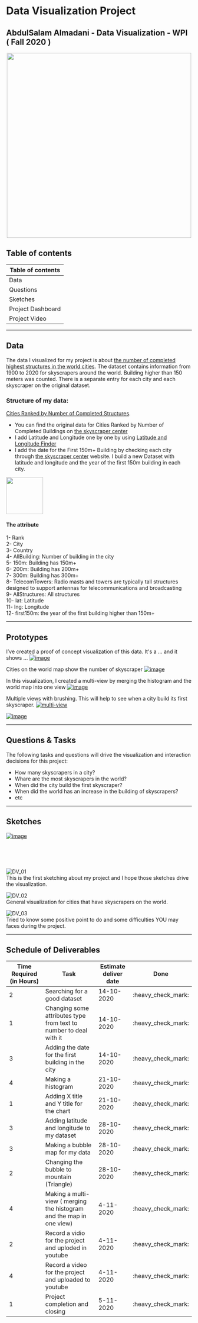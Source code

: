 
# Data Visualization Project
AbdulSalam Almadani - Data Visualization - WPI  ( Fall 2020 )
----

<div>
<a href="https://vizhub.com/dralmadani/d27c1b4baee44b0884b08a3754ab0ad5"> <p  align="center">
<img src="https://user-images.githubusercontent.com/25451974/98025404-9fbbef00-1dd7-11eb-8394-f5ec6e8b8bb6.jpg" width="500" />
 </p> </a>
</div>

## Table of contents

<table>
<thead>
<tr>
<th>Table of contents</th>
</tr>
</thead>
<tbody>
<tr><td>Data</td></tr>
<tr><td>Questions</td></tr>
<tr><td>Sketches</td></tr>
<tr><td>Project Dashboard</td></tr>
<tr><td>Project Video</td></tr>
</tbody>
</table>

----
## Data
The data I visualized for my project is about [the number of completed highest structures in the world cities](https://gist.github.com/dralmadani/aa84bd8088038464b94ef3c454b30f4d). The dataset contains information from 1900 to 2020 for skyscrapers around the world. Building higher than 150 meters was counted.  There is a separate entry for each city and each skyscraper on the original dataset.

### Structure of my data:
[Cities Ranked by Number of Completed Structures](https://gist.github.com/dralmadani/aa84bd8088038464b94ef3c454b30f4d).
- You can find the original data for Cities Ranked by Number of Completed Buildings on [the skyscraper center](http://www.skyscrapercenter.com/cities)
- I add Latitude and Longitude one by one by using [Latitude and Longitude Finder](https://www.latlong.net/)
- I add the date for the First 150m+ Building by checking each city through [the skyscraper center](http://www.skyscrapercenter.com/cities) website.
I build a new Dataset with latitude and longitude and the year of the first 150m building in each city.
<div>
<img src="https://user-images.githubusercontent.com/25451974/97807483-24b7d480-1c2f-11eb-955a-002b758b7212.png" width="100"/>
</div>

#### The attribute
1- Rank
<br> 2- City
<br> 3- Country
<br> 4- AllBuilding: Number of building in the city
<br> 5- 150m: Building has 150m+
<br> 6- 200m: Building has 200m+
<br> 7- 300m: Building has 300m+
<br> 8- TelecomTowers: Radio masts and towers are typically tall structures designed to support antennas for telecommunications and broadcasting
<br> 9- AllStructures: All structures
<br> 10- lat: Latitude
<br> 11- lng: Longitude
<br> 12- first150m: the year of the first building higher than 150m+


----
## Prototypes

I’ve created a proof of concept visualization of this data. It's a ... and it shows ...
[![image](https://user-images.githubusercontent.com/25451974/98057244-d6156080-1e0f-11eb-834e-514cbcb1fb5b.png)](https://vizhub.com/dralmadani/538256d9d86047838d467f643a7cd303)


Cities on the world map show the number of skyscraper
[![image](https://user-images.githubusercontent.com/25451974/97822920-62dfe300-1c85-11eb-861a-5b1d8a78cc91.png)](https://vizhub.com/dralmadani/7fe28642bfcc4ca882f678e0295910f6)

In this visualization, I created a multi-view by merging the histogram and the world map into one view
[![image](https://user-images.githubusercontent.com/25451974/98057145-92225b80-1e0f-11eb-8f5c-609ceaaa7dab.png)](https://vizhub.com/dralmadani/d27c1b4baee44b0884b08a3754ab0ad5)


Multiple views with brushing. This will help to see when a city build its first skyscraper.
[![ multi-view](https://user-images.githubusercontent.com/25451974/98118821-c7fc2a00-1e79-11eb-9359-0ea938d61bec.jpeg)](https://vizhub.com/dralmadani/d27c1b4baee44b0884b08a3754ab0ad5)

[![image](https://user-images.githubusercontent.com/25451974/98137778-5ed3e100-1e90-11eb-8de4-8e947282cff7.png)](https://vizhub.com/dralmadani/d27c1b4baee44b0884b08a3754ab0ad5)



----
## Questions & Tasks


The following tasks and questions will drive the visualization and interaction decisions for this project:

  * How many skyscrapers in a city?
  * Whare are the most skyscrapers in the world? 
  * When did the city build the first skyscraper?
  * When did the world has an increase in the building of skyscrapers?
  * etc
  
  
----  
## Sketches

[![image](https://user-images.githubusercontent.com/25451974/98137051-91310e80-1e8f-11eb-9d1d-ac3f7a7ad4a5.png)](https://vizhub.com/dralmadani/d27c1b4baee44b0884b08a3754ab0ad5)

<br><br><br>

![DV_01](https://user-images.githubusercontent.com/25451974/97880707-7fb10080-1cef-11eb-8d8c-ce90e8562814.jpeg)
<br>This is the first sketching about my project and I hope those sketches drive the visualization.

![DV_02](https://user-images.githubusercontent.com/25451974/97880931-bf77e800-1cef-11eb-9342-53ba0200412a.jpeg)
<br>
General visualization for cities that have skyscrapers on the world.

![DV_03](https://user-images.githubusercontent.com/25451974/97881123-fe0da280-1cef-11eb-9c25-d27eb88aac32.jpeg)
<br>
Tried to know some positive point to do and some difficulties YOU may faces during the project.

----
## Schedule of Deliverables

<table>
<thead>
<tr>
<th>Time 
 Required
 (in Hours)</th>
<th>Task</th>
<th>Estimate deliver date</th>
 <th>Done</th>
</tr>
</thead>
<tbody>
<tr>
<td>2</td>
<td>Searching for a good dataset</td>
<td>14-10-2020</td>
 <td> :heavy_check_mark:</td>
</tr>
 

<tr>
<td>1</td>
<td>Changing some attributes type from text to number to deal with it</td>
<td>14-10-2020</td>
 <td> :heavy_check_mark:</td>
 </tr>


<tr>
<td>3</td>
 <td>Adding the date for the first building in the city</td>
<td>14-10-2020</td>
 <td> :heavy_check_mark:</td>

</tr>
<tr>
<td>4</td>
<td>Making a histogram</td>
<td>21-10-2020</td>
 <td> :heavy_check_mark:</td>

</tr>
<tr>
<td>1</td>
<td>Adding X title and Y title for the chart</td>
<td>21-10-2020</td>
 <td> :heavy_check_mark:</td>

</tr>

<tr>
<td>3</td>
 <td>Adding latitude and longitude to my dataset</td>
<td>28-10-2020</td> 
<td> :heavy_check_mark:</td>

</tr>

<tr>
 <td>3</td>
<td>Making a bubble map for my data</td>
<td>28-10-2020</td>
<td> :heavy_check_mark: </td>

</tr>

<tr>
<td>2</td>
<td>Changing the bubble to mountain (Triangle)</td>
<td>28-10-2020</td>
 <td> :heavy_check_mark: </td>

</tr>

<tr>
<td>4</td>
<td>Making a multi-view ( merging the histogram and the map in one view)</td>
<td>4-11-2020</td>
 <td> :heavy_check_mark:</td>

</tr>


<tr>
<td>2</td>
<td>Record a vidio for the project and uploded in youtube</td>
<td>4-11-2020</td>
 <td> :heavy_check_mark:</td>

</tr>

<tr>
<td>4</td>
<td>Record a video for the project and uploaded to youtube</td>
<td>4-11-2020</td>
 <td> :heavy_check_mark:</td>

</tr>
<tr>
<td>1</td>
<td>Project completion and closing</td>
<td>5-11-2020</td>
 <td> :heavy_check_mark:</td>

</tr>
 
</tbody>
</table>
